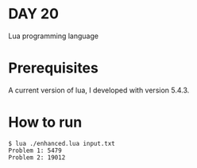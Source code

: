 # DAY 20

Lua programming language

# Prerequisites

A current version of lua, I developed with version 5.4.3.

# How to run

```console
$ lua ./enhanced.lua input.txt
Problem 1: 5479
Problem 2: 19012
```
